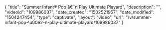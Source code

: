 {
    "title": "Summer Infant&reg; Pop &acirc;&euro;&tilde;n Play Ultimate Playard",
    "description": "",
    "videoid": "109986037",
    "date_created": "1502521957",
    "date_modified": "1504247454",
    "type": "captivate",
    "layout": "video",
    "url": "\/v\/summer-infant-pop-\u00e2-n-play-ultimate-playard\/109986037"
}
